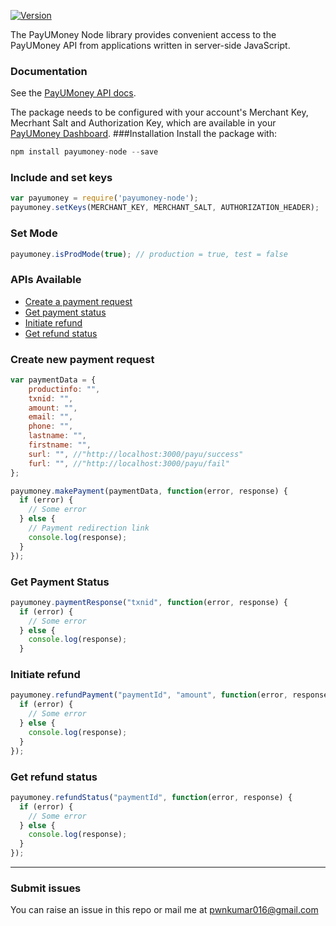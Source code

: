 [![Version](https://img.shields.io/npm/v/stripe.svg)](https://www.npmjs.com/package/payumoney-node)

The PayUMoney Node library provides convenient access to the PayUMoney API from applications written in server-side JavaScript.

### Documentation
See the [PayUMoney API docs](https://www.payumoney.com/dev-guide/apireference.html).

The package needs to be configured with your account's Merchant Key, Mecrhant Salt and Authorization Key, which are available in your [PayUMoney Dashboard][keys].
###Installation
Install the package with:
```javascript
npm install payumoney-node --save
```

### Include and set keys
```javascript
var payumoney = require('payumoney-node');
payumoney.setKeys(MERCHANT_KEY, MERCHANT_SALT, AUTHORIZATION_HEADER);
```

### Set Mode
```javascript
payumoney.isProdMode(true); // production = true, test = false
```

### APIs Available
* [Create a payment request](#create_payment)
* [Get payment status](#get_payment_status)
* [Initiate refund](#initiate_refund)
* [Get refund status](#get_refund_status)

### <a name="create_payment"></a>Create new payment request
```javascript
var paymentData = {
    productinfo: "",
    txnid: "",
    amount: "",
    email: "",
    phone: "",
    lastname: "",
    firstname: "",
    surl: "", //"http://localhost:3000/payu/success"
    furl: "", //"http://localhost:3000/payu/fail"
};

payumoney.makePayment(paymentData, function(error, response) {
  if (error) {
    // Some error
  } else {
    // Payment redirection link
    console.log(response);
  }
});
```

### <a name="get_payment_status"></a>Get Payment Status
```javascript
payumoney.paymentResponse("txnid", function(error, response) {
  if (error) {
    // Some error
  } else {
    console.log(response);
  }
```

### <a name="intiate_refund"></a>Initiate refund
```javascript
payumoney.refundPayment("paymentId", "amount", function(error, response) {
  if (error) {
    // Some error
  } else {
    console.log(response);
  }
});
```

### <a name="get_refund_status"></a>Get refund status
```javascript
payumoney.refundStatus("paymentId", function(error, response) {
  if (error) {
    // Some error
  } else {
    console.log(response);
  }
});
```


---
### Submit issues
You can raise an issue in this repo or mail me at pwnkumar016@gmail.com


[keys]: https://www.payumoney.com/merchant/settings/#/myaccount


